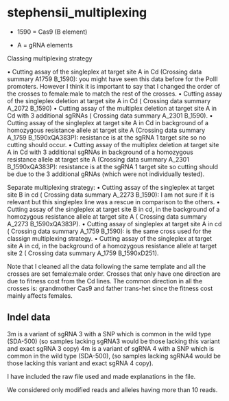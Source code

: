 # stephensii_multiplexing

- 1590 = Cas9 (B element)

- A = gRNA elements

Classing multiplexing strategy

•	Cutting assay of the singleplex at target site A in Cd (Crossing data summary A1759 B_1590): you might have seen this data before for the PolII promoters. However I think it is important to say that I changed the order of the crosses to female:male to match the rest of the crosses. 
•	Cutting assay of the singleplex deletion at target site A in Cd ( Crossing data summary A_2072 B_1590)
•	Cutting assay of the multiplex deletion at target site A in Cd with 3 additional sgRNAs ( Crossing data summary A_2301 B_1590). 
•	Cutting assay of the singleplex at target site A in Cd in background of a homozygous resistance allele at target site A (Crossing data summary A_1759 B_1590xQA383P): resistance is at the sgRNA 1 target site so no cutting should occur. 
•	Cutting assay of the multiplex deletion at target site A in Cd with 3 additional sgRNAs in background of a homozygous resistance allele at target site A (Crossing data summary A_2301 B_1590xQA383P):  resistance is at the sgRNA 1 target site so cutting should be due to the 3 additional gRNAs (which were not individually tested). 

Separate multiplexing strategy: 
•	Cutting assay of the singleplex at target site B in cd ( Crossing data summary A_2273 B_1590): I am not sure if it is relevant but this singleplex line was a rescue in comparison to the others. 
•	Cutting assay of the singleplex at target site B in cd, in the background of a homozygous resistance allele at target site A ( Crossing data summary A_2273 B_1590xQA383P).
•	Cutting assay of singleplex at target site A in cd ( Crossing data summary A_1759 B_1590): is the same cross used for the classign multiplexing strategy. 
•	Cutting assay of the singleplex at target site A in cd, in the background of a homozygous resistance allele at target site 2 ( Crossing data summary A_1759 B_1590xD251). 

Note that I cleaned all the data following the same template and all the crosses are set female:male order. Crosses that only have one direction are due to fitness cost from the Cd lines. The common direction in all the crosses is: grandmother Cas9 and father trans-het since the fitness cost mainly affects females. 


## Indel data


3m is a variant of sgRNA 3 with a SNP which is common in the wild type (SDA-500) (so samples lacking sgRNA3 would be those lacking this variant and exact sgRNA 3 copy) 
4m is a variant of sgRNA 4 with a SNP which is common in the wild type (SDA-500), (so samples lacking sgRNA4 would be those lacking this variant and exact sgRNA 4 copy). 

I have included the raw file used and made explanations in the file.

We considered only modified reads and alleles having more than 10 reads.



